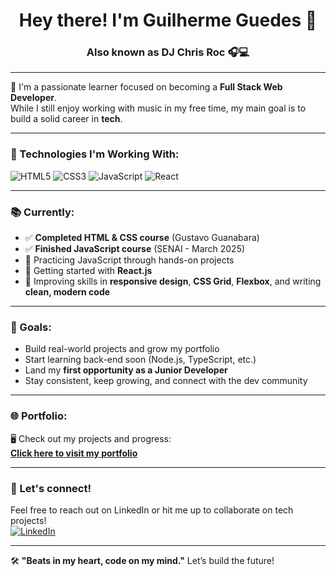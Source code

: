 <h1 align="center">Hey there! I'm Guilherme Guedes 👋</h1>
<h3 align="center">Also known as DJ Chris Roc 🎧💻</h3>

---

🎯 I'm a passionate learner focused on becoming a **Full Stack Web Developer**.  
While I still enjoy working with music in my free time, my main goal is to build a solid career in **tech**.

---

### 🚀 Technologies I'm Working With:

![HTML5](https://img.shields.io/badge/-HTML5-E34F26?style=for-the-badge&logo=html5&logoColor=fff)
![CSS3](https://img.shields.io/badge/-CSS3-1572B6?style=for-the-badge&logo=css3&logoColor=fff)
![JavaScript](https://img.shields.io/badge/-JavaScript-F7DF1E?style=for-the-badge&logo=javascript&logoColor=000)
![React](https://img.shields.io/badge/-React-61DAFB?style=for-the-badge&logo=react&logoColor=000)

---

### 📚 Currently:
- ✅ **Completed HTML & CSS course** (Gustavo Guanabara)
- ✅ **Finished JavaScript course** (SENAI - March 2025)
- 💪 Practicing JavaScript through hands-on projects
- 🌱 Getting started with **React.js**
- 📱 Improving skills in **responsive design**, **CSS Grid**, **Flexbox**, and writing **clean, modern code**

---

### 🎯 Goals:
- Build real-world projects and grow my portfolio
- Start learning back-end soon (Node.js, TypeScript, etc.)
- Land my **first opportunity as a Junior Developer**
- Stay consistent, keep growing, and connect with the dev community

---

### 🌐 Portfolio:
🖥️ Check out my projects and progress:  
[**Click here to visit my portfolio**](https://guilhermeguedes1.github.io/devPortfolio/)

---

### 🤝 Let's connect!

Feel free to reach out on LinkedIn or hit me up to collaborate on tech projects!  
[![LinkedIn](https://img.shields.io/badge/-LinkedIn-0A66C2?style=for-the-badge&logo=linkedin&logoColor=fff)](https://www.linkedin.com/in/guilherme-guedes-b109041a1/)

---

🛠️ **"Beats in my heart, code on my mind."** Let’s build the future!
